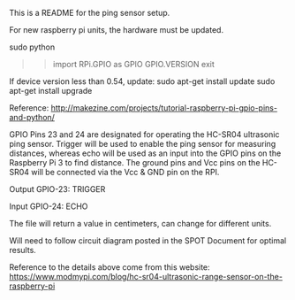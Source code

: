 This is a README for the ping sensor setup.

For new raspberry pi units, the hardware must be updated. 

sudo python
>>import RPi.GPIO as GPIO
>>GPIO.VERSION
>>exit

If device version less than 0.54, update:
sudo apt-get install update
sudo apt-get install upgrade

Reference: http://makezine.com/projects/tutorial-raspberry-pi-gpio-pins-and-python/


GPIO Pins 23 and 24 are designated for operating the HC-SR04 ultrasonic ping sensor. Trigger will be used to enable the ping sensor for measuring distances, whereas echo will be used as an input into the GPIO pins on the Raspberry Pi 3 to find distance. The ground pins and Vcc pins on the HC-SR04 will be connected via the Vcc & GND pin on the RPI.

Output
GPIO-23: TRIGGER 

Input
GPIO-24: ECHO

The file will return a value in centimeters, can change for different units. 

Will need to follow circuit diagram posted in the SPOT Document for optimal results. 

Reference to the details above come from this website: https://www.modmypi.com/blog/hc-sr04-ultrasonic-range-sensor-on-the-raspberry-pi
